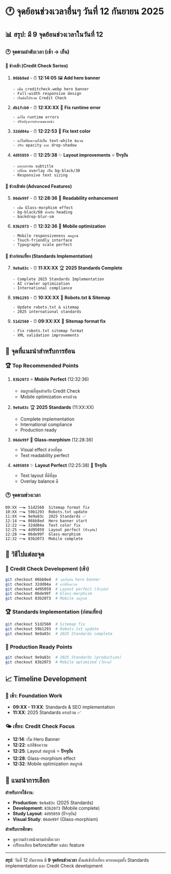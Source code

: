 # 🕐 จุดย้อนช่วงเวลาอื่นๆ วันที่ 12 กันยายน 2025

## 📊 **สรุป: มี 9 จุดย้อนช่วงเวลาในวันที่ 12**

### 🕐 **จุดตามลำดับเวลา (เช้า → เย็น)**

#### 🌅 **ช่วงเช้า (Credit Check Series)**

1. **`06bb8ed`** - ⏰ **12:14:05** 🖼️ **Add hero banner**

   ```
   - เพิ่ม creditcheck.webp hero banner
   - Full-width responsive design
   - เริ่มต้นโปรเจค Credit Check
   ```

2. **`db1fcb0`** - ⏰ **12:XX:XX** 🐛 **Fix runtime error**

   ```
   - แก้ไข runtime errors
   - ปรับปรุงการทำงานของหน้า
   ```

3. **`32dd04a`** - ⏰ **12:22:53** 🎯 **Fix text color**

   ```
   - แก้ไขสีข้อความให้เป็น text-white ชัดเจน
   - ปรับ opacity และ drop-shadow
   ```

4. **`4d95059`** - ⏰ **12:25:38** ✨ **Layout improvements** ⭐ **ปัจจุบัน**
   ```
   - แยกบรรทัด subtitle
   - เปลี่ยน overlay เป็น bg-black/30
   - Responsive text sizing
   ```

#### 🌅 **ช่วงเช้าต่อ (Advanced Features)**

5. **`06de99f`** - ⏰ **12:28:36** 🎨 **Readability enhancement**

   ```
   - เพิ่ม Glass-morphism effect
   - bg-black/60 สำหรับ heading
   - backdrop-blur-sm
   ```

6. **`83b2073`** - ⏰ **12:32:36** 📱 **Mobile optimization**
   ```
   - Mobile responsiveness สมบูรณ์
   - Touch-friendly interface
   - Typography scale perfect
   ```

#### 🌄 **ช่วงก่อนเที่ยง (Standards Implementation)**

7. **`9e9a83c`** - ⏰ **11:XX:XX** 🏆 **2025 Standards Complete**

   ```
   - Complete 2025 Standards Implementation
   - AI crawler optimization
   - International compliance
   ```

8. **`59b1293`** - ⏰ **10:XX:XX** 🤖 **Robots.txt & Sitemap**

   ```
   - Update robots.txt & sitemap
   - 2025 international standards
   ```

9. **`51d2560`** - ⏰ **09:XX:XX** 🔧 **Sitemap format fix**
   ```
   - Fix robots.txt sitemap format
   - XML validation improvements
   ```

## 🎯 **จุดที่แนะนำสำหรับการย้อน**

### 🏆 **Top Recommended Points**

1. **`83b2073`** ⭐ **Mobile Perfect** (12:32:36)

   - สมบูรณ์ที่สุดสำหรับ Credit Check
   - Mobile optimization ครบถ้วน

2. **`9e9a83c`** 🏆 **2025 Standards** (11:XX:XX)

   - Complete implementation
   - International compliance
   - Production ready

3. **`06de99f`** 🎨 **Glass-morphism** (12:28:36)

   - Visual effect สวยที่สุด
   - Text readability perfect

4. **`4d95059`** ✨ **Layout Perfect** (12:25:38) 🔄 **ปัจจุบัน**
   - Text layout ที่ดีที่สุด
   - Overlay balance ดี

### 🕐 **จุดตามช่วงเวลา**

```
09:XX ──► 51d2560  Sitemap format fix
10:XX ──► 59b1293  Robots.txt update
11:XX ──► 9e9a83c  2025 Standards ✅
12:14 ──► 06bb8ed  Hero banner start
12:22 ──► 32dd04a  Text color fix
12:25 ──► 4d95059  Layout perfect (ปัจจุบัน)
12:28 ──► 06de99f  Glass-morphism
12:32 ──► 83b2073  Mobile complete
```

## 🔄 **วิธีไปแต่ละจุด**

### 🎨 **Credit Check Development (เช้า)**

```bash
git checkout 06bb8ed  # จุดเริ่มต้น hero banner
git checkout 32dd04a  # แก้สีข้อความ
git checkout 4d95059  # Layout perfect (ปัจจุบัน)
git checkout 06de99f  # Glass-morphism
git checkout 83b2073  # Mobile สมบูรณ์
```

### 🏆 **Standards Implementation (ก่อนเที่ยง)**

```bash
git checkout 51d2560  # Sitemap fix
git checkout 59b1293  # Robots.txt update
git checkout 9e9a83c  # 2025 Standards complete
```

### 🚀 **Production Ready Points**

```bash
git checkout 9e9a83c  # 2025 Standards (production)
git checkout 83b2073  # Mobile optimized (ใช้งาน)
```

## 📈 **Timeline Development**

### 🌅 **เช้า: Foundation Work**

- **09:XX - 11:XX**: Standards & SEO implementation
- **11:XX**: 2025 Standards ครบถ้วน ✅

### 🌤️ **เที่ยง: Credit Check Focus**

- **12:14**: เริ่ม Hero Banner
- **12:22**: แก้สีข้อความ
- **12:25**: Layout สมบูรณ์ ⭐ **ปัจจุบัน**
- **12:28**: Glass-morphism effect
- **12:32**: Mobile optimization สมบูรณ์

## 🎯 **แนะนำการเลือก**

**สำหรับการใช้งาน:**

- **Production**: `9e9a83c` (2025 Standards)
- **Development**: `83b2073` (Mobile complete)
- **Study Layout**: `4d95059` (ปัจจุบัน)
- **Visual Study**: `06de99f` (Glass-morphism)

**สำหรับการศึกษา:**

- ดูความก้าวหน้าตามลำดับเวลา
- เปรียบเทียบ before/after แต่ละ feature

---

**สรุป**: วันที่ 12 กันยายน มี **9 จุดย้อนช่วงเวลา** ตั้งแต่เช้าถึงเที่ยง ครอบคลุมทั้ง Standards implementation และ
Credit Check development
